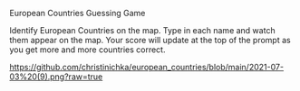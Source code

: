 European Countries Guessing Game

Identify European Countries on the map. Type in each name and watch them appear on the map. Your score will update at the top of the prompt as you get more and more countries correct.

https://github.com/christinichka/european_countries/blob/main/2021-07-03%20(9).png?raw=true

